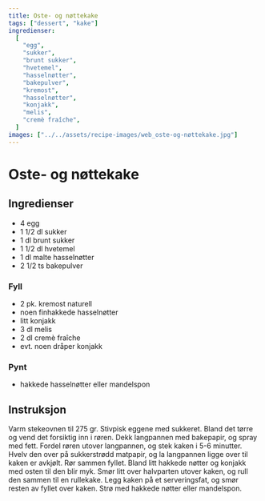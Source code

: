 ```yaml
---
title: Oste- og nøttekake
tags: ["dessert", "kake"]
ingredienser:
  [
    "egg",
    "sukker",
    "brunt sukker",
    "hvetemel",
    "hasselnøtter",
    "bakepulver",
    "kremost",
    "hasselnøtter",
    "konjakk",
    "melis",
    "cremè fraîche",
  ]
images: ["../../assets/recipe-images/web_oste-og-nøttekake.jpg"]
---
```


# Oste- og nøttekake

## Ingredienser

- 4 egg
- 1 1/2 dl sukker
- 1 dl brunt sukker
- 1 1/2 dl hvetemel
- 1 dl malte hasselnøtter
- 2 1/2 ts bakepulver

### Fyll

- 2 pk. kremost naturell
- noen finhakkede hasselnøtter
- litt konjakk
- 3 dl melis
- 2 dl cremè fraîche
- evt. noen dråper konjakk

### Pynt

- hakkede hasselnøtter eller mandelspon

## Instruksjon

Varm stekeovnen til 275 gr. Stivpisk eggene med sukkeret. Bland det tørre og vend det forsiktig inn i røren. Dekk langpannen med bakepapir, og spray med fett. Fordel røren utover langpannen, og stek kaken i 5-6 minutter. Hvelv den over på sukkerstrødd matpapir, og la langpannen ligge over til kaken er avkjølt. Rør sammen fyllet. Bland litt hakkede nøtter og konjakk med osten til den blir myk. Smør litt over halvparten utover kaken, og rull den sammen til en rullekake. Legg kaken på et serveringsfat, og smør resten av fyllet over kaken. Strø med hakkede nøtter eller mandelspon.
